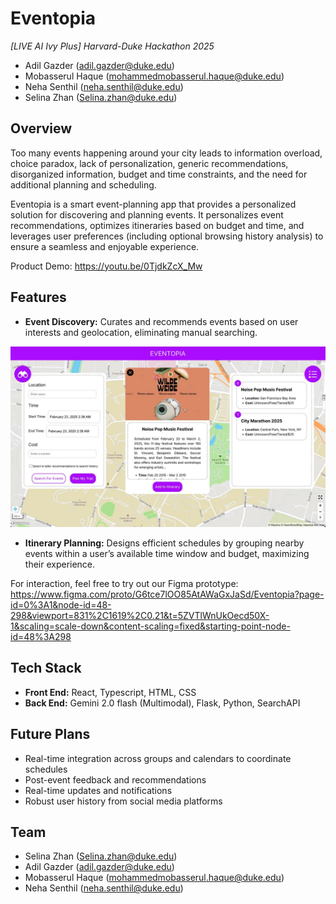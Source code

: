 # Eventopia

*[LIVE AI Ivy Plus] Harvard-Duke Hackathon 2025*
* Adil Gazder (adil.gazder@duke.edu)
* Mobasserul Haque (mohammedmobasserul.haque@duke.edu)
* Neha Senthil (neha.senthil@duke.edu)
* Selina Zhan (Selina.zhan@duke.edu)

## Overview

Too many events happening around your city leads to information overload, choice paradox, lack of personalization, generic recommendations, disorganized information, budget and time constraints, and the need for additional planning and scheduling.

Eventopia is a smart event-planning app that provides a personalized solution for discovering and planning events.  It personalizes event recommendations, optimizes itineraries based on budget and time, and leverages user preferences (including optional browsing history analysis) to ensure a seamless and enjoyable experience.

Product Demo: https://youtu.be/0TjdkZcX_Mw

## Features

* **Event Discovery:** Curates and recommends events based on user interests and geolocation, eliminating manual searching.

![Event_Discovery](img1.jpeg)

* **Itinerary Planning:** Designs efficient schedules by grouping nearby events within a user’s available time window and budget, maximizing their experience.

For interaction, feel free to try out our Figma prototype: https://www.figma.com/proto/G6tce7lOO85AtAWaGxJaSd/Eventopia?page-id=0%3A1&node-id=48-298&viewport=831%2C1619%2C0.21&t=5ZVTlWnUkOecd50X-1&scaling=scale-down&content-scaling=fixed&starting-point-node-id=48%3A298

## Tech Stack

* **Front End:** React, Typescript, HTML, CSS
* **Back End:** Gemini 2.0 flash (Multimodal), Flask, Python, SearchAPI

## Future Plans

* Real-time integration across groups and calendars to coordinate schedules
* Post-event feedback and recommendations
* Real-time updates and notifications
* Robust user history from social media platforms

## Team

* Selina Zhan (Selina.zhan@duke.edu)
* Adil Gazder (adil.gazder@duke.edu)
* Mobasserul Haque (mohammedmobasserul.haque@duke.edu)
* Neha Senthil (neha.senthil@duke.edu)